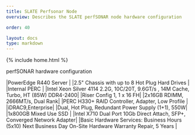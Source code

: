 ```yaml
---
title: SLATE Perfsonar Node
overview: Describes the SLATE perfSONAR node hardware configuration

order: 40

layout: docs
type: markdown
---
```

{% include home.html %}


perfSONAR hardware configuration 

|PowerEdge R440 Server |
|2.5" Chassis with up to 8 Hot Plug Hard Drives |
|Internal PERC |
|Intel Xeon Silver 4114 2.2G, 10C/20T, 9.6GT/s , 14M Cache, Turbo, HT (85W) DDR4-2400|
|Riser Config 1, 1 x 16 FH|
|2x16GB RDIMM, 2666MT/s, Dual Rank|
|PERC H330+ RAID Controller, Adapter, Low Profile |
|iDRAC9,Enterprise|
|Dual, Hot Plug, Redundant Power Supply (1+1), 550W|
|1x800GB Mixed Use SSD |
|Intel X710 Dual Port 10Gb Direct Attach, SFP+, Converged Network Adapter|
|Basic Hardware Services: Business Hours (5x10) Next Business Day On-Site Hardware Warranty Repair, 5 Years |

